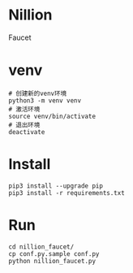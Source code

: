 # Nillion
Faucet

# venv
```
# 创建新的venv环境
python3 -m venv venv
# 激活环境
source venv/bin/activate
# 退出环境
deactivate
```

# Install
```
pip3 install --upgrade pip
pip3 install -r requirements.txt
```

# Run
```
cd nillion_faucet/
cp conf.py.sample conf.py
python nillion_faucet.py
```
